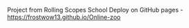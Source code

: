 Project from Rolling Scopes School 
Deploy on GitHub pages - https://frostwow13.github.io/Online-zoo
